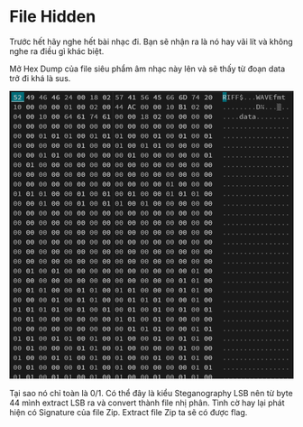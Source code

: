 # File Hidden

Trước hết hãy nghe hết bài nhạc đi. Bạn sẽ nhận ra là nó hay vãi lít và không nghe ra điều gì khác biệt.

Mở Hex Dump của file siêu phẩm âm nhạc này lên và sẽ thấy từ đoạn data trở đi khá là sus.

![alt text](image-2.png)

Tại sao nó chỉ toàn là 0/1. Có thể đây là kiểu Steganography LSB nên từ byte 44 mình extract LSB ra và convert thành file nhị phân. Tình cờ hay lại phát hiện có Signature của file Zip. Extract file Zip ta sẽ có được flag.

